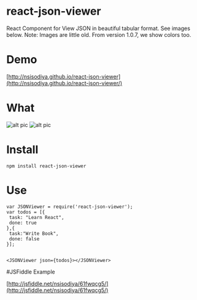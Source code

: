 # react-json-viewer
React Component for View JSON in beautiful tabular format. See images below.
Note: Images are little old. From version 1.0.7, we show colors too.

# Demo

[http://nsisodiya.github.io/react-json-viewer](http://nsisodiya.github.io/react-json-viewer/)

# What

![alt pic](https://raw.githubusercontent.com/nsisodiya/react-json-viewer/master/pic1.png)
![alt pic](https://raw.githubusercontent.com/nsisodiya/react-json-viewer/master/pic2.png)

# Install

```
npm install react-json-viewer
```
# Use

```
var JSONViewer = require('react-json-viewer');
var todos = [{
 task: "Learn React",
 done: true
},{
 task:"Write Book",
 done: false
}];


<JSONViewer json={todos}></JSONViewer>
```

#JSFiddle Example

[http://jsfiddle.net/nsisodiya/61fwqcg5/](http://jsfiddle.net/nsisodiya/61fwqcg5/)
